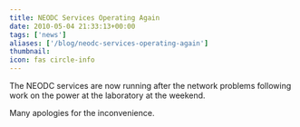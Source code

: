 ```yaml
---
title: NEODC Services Operating Again
date: 2010-05-04 21:33:13+00:00
tags: ['news']
aliases: ['/blog/neodc-services-operating-again']
thumbnail: 
icon: fas circle-info
---
```

The NEODC services are now running after the network problems following work on the power at the laboratory at the weekend. 
  
  


Many apologies for the inconvenience. 

